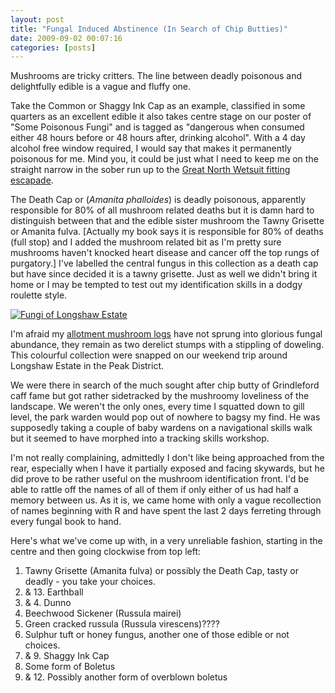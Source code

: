 ```yaml
---
layout: post
title: "Fungal Induced Abstinence (In Search of Chip Butties)"
date: 2009-09-02 00:07:16
categories: [posts]
---
```


Mushrooms are tricky critters. The line between deadly poisonous and delightfully edible is a vague and fluffy one.

Take the Common or Shaggy Ink Cap as an example, classified in some quarters as an excellent edible it also takes centre stage on our poster of "Some Poisonous Fungi" and is tagged as "dangerous when consumed either 48 hours before or 48 hours after, drinking alcohol". With a 4 day alcohol free window required, I would say that makes it permanently poisonous for me. Mind you, it could be just what I need to keep me on the straight narrow in the sober run up to the [Great North Wetsuit fitting escapade](http://www.warriorwomen.co.uk/2009/08/19/bald-penguin-preservation-society/).

The Death Cap or (_Amanita phalloides_) is deadly poisonous, apparently responsible for 80% of all mushroom related deaths but it is damn hard to distinguish between that and the edible sister mushroom the Tawny Grisette or Amanita fulva. [Actually my book says it is responsible for 80% of deaths (full stop) and I added the mushroom related bit as I'm pretty sure mushrooms haven't knocked heart disease and cancer off the top rungs of purgatory.] I've labelled the central fungus in this collection as a death cap but have since decided it is a tawny grisette. Just as well we didn't bring it home or I may be tempted to test out my identification skills in a dodgy roulette style.

[![Fungi of Longshaw Estate](http://farm3.static.flickr.com/2608/3878935409_93eb0e3445.jpg)](http://www.flickr.com/photos/warriorwomen/3878935409/)

I'm afraid my [allotment mushroom logs](http://www.earthwoman.co.uk/2008/01/01/fungal-foray/) have not sprung into glorious fungal abundance, they remain as two derelict stumps with a stippling of doweling. This colourful collection were snapped on our weekend trip around Longshaw Estate in the Peak District.

We were there in search of the much sought after chip butty of Grindleford caff fame but got rather sidetracked by the mushroomy loveliness of the landscape. We weren't the only ones, every time I squatted down to gill level, the park warden would pop out of nowhere to bagsy my find. He was supposedly taking a couple of baby wardens on a navigational skills walk but it seemed to have morphed into a tracking skills workshop.

I'm not really complaining, admittedly I don't like being approached from the rear, especially when I have it partially exposed and facing skywards, but he did prove to be rather useful on the mushroom identification front. I'd be able to rattle off the names of all of them if only either of us had half a memory between us. As it is, we came home with only a vague recollection of names beginning with R and have spent the last 2 days ferreting through every fungal book to hand.

Here's what we've come up with, in a very unreliable fashion, starting in the centre and then going clockwise from top left: 

1. Tawny Grisette (Amanita fulva) or possibly the Death Cap, tasty or deadly - you take your choices.
2. & 13. Earthball
3. & 4. Dunno
5. Beechwood Sickener (Russula mairei)
6. Green cracked russula (Russula virescens)????
7. Sulphur tuft or honey fungus, another one of those edible or not choices.
8. & 9\. Shaggy Ink Cap
10.  Some form of Boletus
11. & 12\. Possibly another form of overblown boletus
